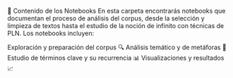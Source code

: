 📓 Contenido de los Notebooks
En esta carpeta encontrarás notebooks que documentan el proceso de análisis del corpus, desde la selección y limpieza de textos hasta el estudio de la noción de infinito con técnicas de PLN. Los notebooks incluyen:

Exploración y preparación del corpus 🔍
Análisis temático y de metáforas 🧩
Estudio de términos clave y su recurrencia 📊
Visualizaciones y resultados 📈

